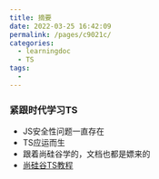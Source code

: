 ```yaml
---
title: 摘要
date: 2022-03-25 16:42:09
permalink: /pages/c9021c/
categories: 
  - learningdoc
  - TS
tags: 
  - 
---
```

### 紧跟时代学习TS
- JS安全性问题一直存在
- TS应运而生
- 跟着尚硅谷学的，文档也都是嫖来的
- [尚硅谷TS教程](https://www.bilibili.com/video/BV1Xy4y1v7S2?spm_id_from=333.1007.top_right_bar_window_custom_collection.content.click)
